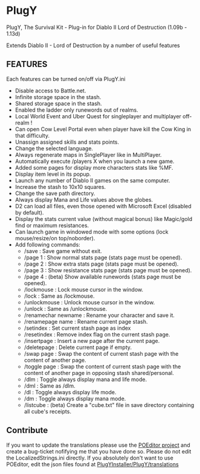 # PlugY
PlugY, The Survival Kit - Plug-in for Diablo II Lord of Destruction (1.09b - 1.13d)

Extends Diablo II - Lord of Destruction by a number of useful features

## FEATURES
Each features can be turned on/off via PlugY.ini
* Disable access to Battle.net.
* Infinite storage space in the stash.
* Shared storage space in the stash.
* Enabled the ladder only runewords out of realms.
* Local World Event and Uber Quest for singleplayer and multiplayer off-realm !
* Can open Cow Level Portal even when player have kill the Cow King in that difficulty.
* Unassign assigned skills and stats points.
* Change the selected language.
* Always regenerate maps in SinglePlayer like in MultiPlayer.
* Automatically execute /players X when you launch a new game.
* Added some pages for display more characters stats like %MF.
* Display item level in its popup.
* Launch any number of Diablo II games on the same computer.
* Increase the stash to 10x10 squares.
* Change the save path directory.
* Always display Mana and Life values above the globes.
* D2 can load all files, even those opened with Microsoft Excel (disabled by default).
* Display the stats current value (without magical bonus) like Magic/gold find or maximum resistances.
* Can launch game in windowed mode with some options (lock mouse/resize/on top/noborder).
* Add following commands:
	* /save : Save game without exit.
	* /page 1 : Show normal stats page (stats page must be opened).
	* /page 2 : Show extra stats page (stats page must be opened).
	* /page 3 : Show resistance stats page (stats page must be opened).
	* /page 4 : (beta) Show available runewords (stats page must be opened).
	* /lockmouse : Lock mouse cursor in the window.
	* /lock : Same as /lockmouse.
	* /unlockmouse : Unlock mouse cursor in the window.
	* /unlock : Same as /unlockmouse.
	* /renamechar newname : Rename your character and save it.
	* /renamepage name : Rename current page stash.
	* /setindex : Set current stash page as index
	* /resetindex : Remove index flag on the current stash page.
	* /insertpage : Insert a new page after the current page.
	* /deletepage : Delete current page if empty.
	* /swap page : Swap the content of current stash page with the content of another page.
	* /toggle page : Swap the content of current stash page with the content of another page in opposing stash shared/personal.
	* /dlm : Toggle always display mana and life mode.
	* /dml : Same as /dlm.
	* /dl : Toggle always display life mode.
	* /dm : Toggle always display mana mode.
	* /listcube : (beta) Create a "cube.txt" file in save directory containing all cube's receipts.
	
## Contribute
If you want to update the translations please use the [POEditor project](https://poeditor.com/projects/view?id=343405) and create a bug-ticket nofifying me that you have done so. Please do not edit the LocalizedStrings.ini directly. If you absolutely don't want to use POEditor, edit the json files found at [PlugYInstaller/PlugY/translations](https://github.com/ChaosMarc/PlugY/tree/master/PlugYInstaller/PlugY/translations)